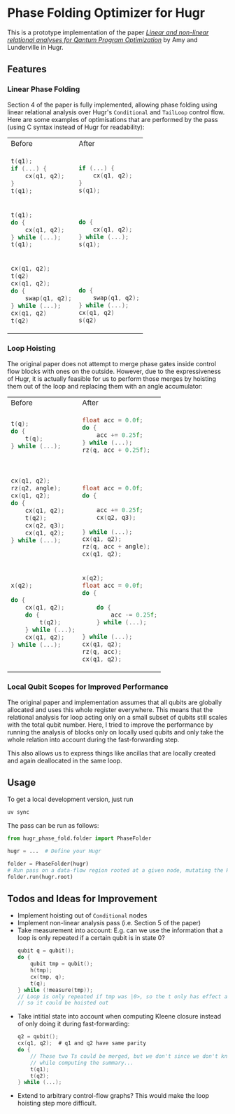 # Phase Folding Optimizer for Hugr

This is a prototype implementation of the paper [*Linear and non-linear relational analyses for Qantum
Program Optimization*](https://doi.org/10.1145/3704873) by Amy and Lunderville in Hugr.


## Features

### Linear Phase Folding

Section 4 of the paper is fully implemented, allowing phase folding using linear
relational analysis over Hugr's `Conditional` and `TailLoop` control flow.
Here are some examples of optimisations that are performed by the pass
(using C syntax instead of Hugr for readability):


<table>
<tr>
<td> Before </td> <td> After </td>
</tr>
<tr>
<td>

```c
t(q1);
if (...) {
    cx(q1, q2);
}
t(q1);
```

</td>
<td>
    
```c

if (...) {
    cx(q1, q2);
}
s(q1);
```
</td>
</tr>

<tr>
<td>

```c
t(q1);
do {
    cx(q1, q2);
} while (...);
t(q1);
```

</td>
<td>
    
```c

do {
    cx(q1, q2);
} while (...);
s(q1);
```
</td>
</tr>

<tr>
<td>

```c
cx(q1, q2);
t(q2)
cx(q1, q2);
do {
    swap(q1, q2);
} while (...);
cx(q1, q2)
t(q2)
```

</td>
<td>
    
```c



do {
    swap(q1, q2);
} while (...);
cx(q1, q2)
s(q2)
```
</td>
</tr>
</table>


### Loop Hoisting

The original paper does not attempt to merge phase gates inside control flow blocks with ones on the outside.
However, due to the expressiveness of Hugr, it is actually feasible for us to perform those merges by hoisting them out of the loop and replacing them with an angle accumulator:


<table>
<tr>
<td> Before </td> <td> After </td>
</tr>
<tr>
<td>

```c
t(q);
do {
    t(q);
} while (...);

```

</td>
<td>
    
```c
float acc = 0.0f;
do {
    acc += 0.25f;
} while (...);
rz(q, acc + 0.25f);
```
</td>
</tr>

<tr>
<td>

```c
cx(q1, q2);
rz(q2, angle);
cx(q1, q2);
do {
    cx(q1, q2);
    t(q2);
    cx(q2, q3);
    cx(q1, q2);
} while (...);



```

</td>
<td>
    
```c


float acc = 0.0f;
do {

    acc += 0.25f;
    cx(q2, q3);

} while (...);
cx(q1, q2);
rz(q, acc + angle);
cx(q1, q2);
```
</td>
</tr>

<tr>
<td>

```c
x(q2);

do {
    cx(q1, q2);
    do {
        t(q2);
    } while (...);
    cx(q1, q2);
} while (...);



```

</td>
<td>
    
```c
x(q2);
float acc = 0.0f;
do {

    do {
        acc -= 0.25f;
    } while (...);

} while (...);
cx(q1, q2);
rz(q, acc);
cx(q1, q2);
```
</td>
</tr>
</table>


### Local Qubit Scopes for Improved Performance

The original paper and implementation assumes that all qubits are globally allocated and uses this whole register everywhere.
This means that the relational analysis for loop acting only on a small subset of qubits still scales with the total qubit number.
Here, I tried to improve the performance by running the analysis of blocks only on locally used qubits and only take the whole relation into account during the fast-forwarding step.

This also allows us to express things like ancillas that are locally created and again deallocated in the same loop.


## Usage

To get a local development version, just run

```sh
uv sync
```

The pass can be run as follows:

```python
from hugr_phase_fold.folder import PhaseFolder

hugr = ...  # Define your Hugr

folder = PhaseFolder(hugr)
# Run pass on a data-flow region rooted at a given node, mutating the Hugr in-place
folder.run(hugr.root)
```


## Todos and Ideas for Improvement

* Implement hoisting out of `Conditional` nodes
* Implement non-linear analysis pass (i.e. Section 5 of the paper)
* Take measurement into account: E.g. can we use the information that a loop is only repeated if a certain qubit is in state 0?
  ```c
  qubit q = qubit();
  do {
      qubit tmp = qubit();
      h(tmp);
      cx(tmp, q);
      t(q);
  } while (!measure(tmp));
  // Loop is only repeated if tmp was |0>, so the t only has effect a single time,
  // so it could be hoisted out
  ```
* Take intitial state into account when computing Kleene closure instead of only doing it during fast-forwarding:
  ```c
  q2 = qubit();
  cx(q1, q2);  # q1 and q2 have same parity
  do {
      // Those two Ts could be merged, but we don't since we don't know this
      // while computing the summary...
      t(q1);
      t(q2);
  } while (...);
  ```
* Extend to arbitrary control-flow graphs? This would make the loop hoisting step more difficult.

